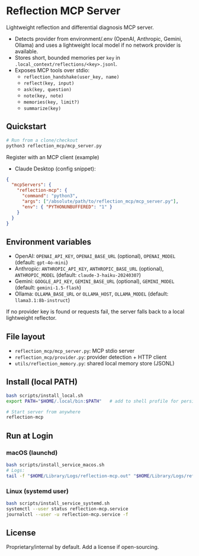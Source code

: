 # Reflection MCP Server

Lightweight reflection and differential diagnosis MCP server.

- Detects provider from environment/.env (OpenAI, Anthropic, Gemini, Ollama) and uses a lightweight local model if no network provider is available.
- Stores short, bounded memories per `key` in `.local_context/reflections/<key>.jsonl`.
- Exposes MCP tools over stdio:
  - `reflection_handshake(user_key, name)`
  - `reflect(key, input)`
  - `ask(key, question)`
  - `note(key, note)`
  - `memories(key, limit?)`
  - `summarize(key)`

## Quickstart

```bash
# Run from a clone/checkout
python3 reflection_mcp/mcp_server.py
```

Register with an MCP client (example)

- Claude Desktop (config snippet):
```json
{
  "mcpServers": {
    "reflection-mcp": {
      "command": "python3",
      "args": ["/absolute/path/to/reflection_mcp/mcp_server.py"],
      "env": { "PYTHONUNBUFFERED": "1" }
    }
  }
}
```

## Environment variables

- OpenAI: `OPENAI_API_KEY`, `OPENAI_BASE_URL` (optional), `OPENAI_MODEL` (default: `gpt-4o-mini`)
- Anthropic: `ANTHROPIC_API_KEY`, `ANTHROPIC_BASE_URL` (optional), `ANTHROPIC_MODEL` (default: `claude-3-haiku-20240307`)
- Gemini: `GOOGLE_API_KEY`, `GEMINI_BASE_URL` (optional), `GEMINI_MODEL` (default: `gemini-1.5-flash`)
- Ollama: `OLLAMA_BASE_URL` or `OLLAMA_HOST`, `OLLAMA_MODEL` (default: `llama3.1:8b-instruct`)

If no provider key is found or requests fail, the server falls back to a local lightweight reflector.

## File layout

- `reflection_mcp/mcp_server.py`: MCP stdio server
- `reflection_mcp/provider.py`: provider detection + HTTP client
- `utils/reflection_memory.py`: shared local memory store (JSONL)

## Install (local PATH)

```bash
bash scripts/install_local.sh
export PATH="$HOME/.local/bin:$PATH"   # add to shell profile for persistence

# Start server from anywhere
reflection-mcp
```

## Run at Login

### macOS (launchd)

```bash
bash scripts/install_service_macos.sh
# Logs:
tail -f "$HOME/Library/Logs/reflection-mcp.out" "$HOME/Library/Logs/reflection-mcp.err"
```

### Linux (systemd user)

```bash
bash scripts/install_service_systemd.sh
systemctl --user status reflection-mcp.service
journalctl --user -u reflection-mcp.service -f
```

## License

Proprietary/internal by default. Add a license if open-sourcing.
